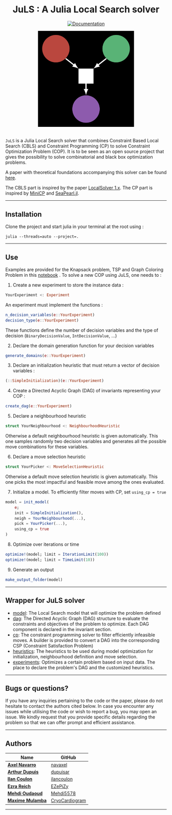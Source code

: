 <div align="center">

# JuLS : A Julia Local Search solver

[![Documentation](https://img.shields.io/badge/docs-dev-blue.svg)](https://amazon-science.github.io/JuLS.jl/dev/)

</div>


<div align="center">
  <img src="logo.png" alt="drawing" width="300"/>
</div>

<br>

`JuLS` is a Julia Local Search solver that combines Constraint Based Local Search (CBLS) and Constraint Programming (CP) to solve Constraint Optimization Problem (COP). It is to be seen as an open source project that gives the possibility to solve combinatorial and black box optimization problems.

A paper with theoretical foundations accompanying this solver can be found [here](JuLS.pdf). 

The CBLS part is inspired by the paper [LocalSolver 1.x](https://www.afpc-asso.org/assets/actes/actes-JFPC-2011.pdf#page=37). The CP part is inspired by [MiniCP](http://www.minicp.org/) and [SeaPearl.jl](https://github.com/corail-research/SeaPearl.jl). 

---

## Installation

Clone the project and start julia in your terminal at the root using :
```
julia --threads=auto --project=.
```
---

## Use

Examples are provided for the Knapsack problem, TSP and Graph Coloring Problem in this [notebook](zoo.ipynb) . To solve a new COP using JuLS, one needs to : 
1. Create a new experiment to store the instance data : 
```julia
YourExperiment <: Experiment
```
An experiment must implement the functions :
```julia
n_decision_variables(e::YourExperiment)
decision_type(e::YourExperiment)
```
These functions define the number of decision variables and the type of decision (`BinaryDecisionValue`, `IntDecisionValue`, ...)

2. Declare the domain generation function for your decision variables
```julia
generate_domains(e::YourExperiment)
```

3. Declare an initialization heuristic that must return a vector of decision variables : 
```julia
(::SimpleInitialization)(e::YourExperiment)
```

4. Create a Directed Acyclic Graph (DAG) of invariants representing your COP : 
```julia
create_dag(e::YourExperiment)
```
5. Declare a neighbourhood heuristic
```julia
struct YourNeighbourhood <: NeighbourhoodHeuristic
```
Otherwise a default neighbourhood heuristic is given automatically. This one samples randomly two decision variables and generates all the possible move combinations for these variables.

6. Declare a move selection heuristic
```julia
struct YourPicker <: MoveSelectionHeuristic
```
Otherwise a default move selection heuristic is given automatically. This one picks the most impactful and feasible move among the ones evaluated. 

7. Initialize a model. To efficiently filter moves with CP, set `using_cp = true`
```julia
model = init_model(
    e; 
    init = SimpleInitialization(),
    neigh = YourNeighbourhood(...), 
    pick = YourPicker(...),
    using_cp = true
)
```

8. Optimize over iterations or time
```julia
optimize!(model; limit = IterationLimit(100))
optimize!(model; limit = TimeLimit(10))
```

9. Generate an output 
```julia
make_output_folder(model)
```
---

## Wrapper for JuLS solver

- [model](src/model/model.jl): The Local Search model that will optimize the problem defined
- [dag](src/dag/dag.jl): The Directed Acyclic Graph (DAG) structure to evaluate the constraints and objectives of the problem to optimize. Each DAG component is declared in the invariant section.
- [cp](src/cp/cp.jl): The constraint programming solver to filter efficiently infeasible moves. A builder is provided to convert a DAG into the corresponding CSP (Constraint Satisfaction Problem)
- [heuristics](src/heuristics/heuristics.jl): The heuristics to be used during model optimization for initialization, neighbourhood definition and move selection.
- [experiments](src/experiments/experiments.jl): Optimizes a certain problem based on input data. The place to declare the problem's DAG and the customized heuristics.

---

## Bugs or questions?
If you have any inquiries pertaining to the code or the paper, please do not hesitate to contact the authors cited below. In case you encounter any issues while utilising the code or wish to report a bug, you may open an issue. We kindly request that you provide specific details regarding the problem so that we can offer prompt and efficient assistance.

---

## Authors

| Name | GitHub |
|------|--------|
| [**Axel Navarro**](https://www.linkedin.com/in/axel-navarro-99289921a/) | [navaxel](https://github.com/navaxel) |
| [**Arthur Dupuis**](https://www.linkedin.com/in/arthur-dupuis-3a38301a5/) | [dupuisar](https://github.com/dupuisar) |
| [**Ilan Coulon**](https://www.linkedin.com/in/ilancoulon/) | [ilancoulon](https://github.com/ilancoulon) |
| [**Ezra Reich**](https://www.linkedin.com/in/ezra-reich/) | [EZePiZy](https://github.com/EZePiZy) |
| [**Mehdi Oudaoud**](https://www.linkedin.com/in/el-mehdi-oudaoud-7830b9201/) | [Mehdi5578](https://github.com/Mehdi5578) |
| [**Maxime Mulamba**](https://www.linkedin.com/in/maxime-mulamba-ke-tchomba-b17145195/) | [CryoCardiogram](https://github.com/CryoCardiogram) |


---
